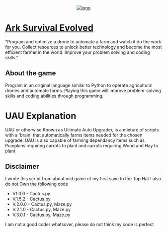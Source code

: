 <div align="center">
  <a href="https://github.com/janbocloud/TheFarmerWasReplaced/">
    <img alt="logo" src="https://shared.fastly.steamstatic.com/store_item_assets/steam/apps/346110/header.jpg?t=1752704051">
  </a>
</div>

# [Ark Survival Evolved](https://store.steampowered.com/app/346110/ARK_Survival_Evolved/)
"Program and optimize a drone to automate a farm and watch it do the work for you. Collect resources to unlock better technology and become the most efficient farmer in the world. Improve your problem solving and coding skills."


## About the game
Program in an original language similar to Python to operate agricultural drones and automate farms.
Playing this game will improve problem-solving skills and coding abilities through programming.

# UAU Explanation
UAU or otherwise Known as Ulitmate Auto Upgrader, is a mixture of scripts with a 'brain' that automatically farms items needed for the chosen upgrade. UAU is also capable of farming dependancy items such as Pumpkins requiring carrots to plant and carrots requiring Wood and Hay to plant

## Disclaimer
I wrote this script from about mid game of my first save to the Top Hat
I also do not Own the following code
<ul><li>V1.0.0 - Cactus.py</li>
<li>V.1.5.2 - Cactus.py</li>
<li>V.2.0.0 - Cactus.py, Maze.py</li>
<li>V.2.1.0 - Cactus.py, Maze.py</li>
<li>V.3.0.1 - Cactus.py, Maze.py</li>
</ul>

I am not a good coder whatsover, please do not think my code is perfect

